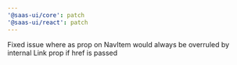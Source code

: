 ```yaml
---
'@saas-ui/core': patch
'@saas-ui/react': patch
---
```


Fixed issue where as prop on NavItem would always be overruled by internal Link prop if href is passed
